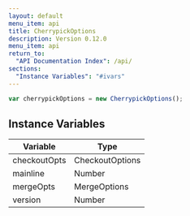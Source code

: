 ```yaml
---
layout: default
menu_item: api
title: CherrypickOptions
description: Version 0.12.0
menu_item: api
return_to:
  "API Documentation Index": /api/
sections:
  "Instance Variables": "#ivars"
---
```


```js
var cherrypickOptions = new CherrypickOptions();
```

## <a name="ivars"></a>Instance Variables

| Variable | Type |
| --- | --- |
| <a name="checkoutOpts"></a>checkoutOpts | CheckoutOptions |
| <a name="mainline"></a>mainline | Number |
| <a name="mergeOpts"></a>mergeOpts | MergeOptions |
| <a name="version"></a>version | Number |

